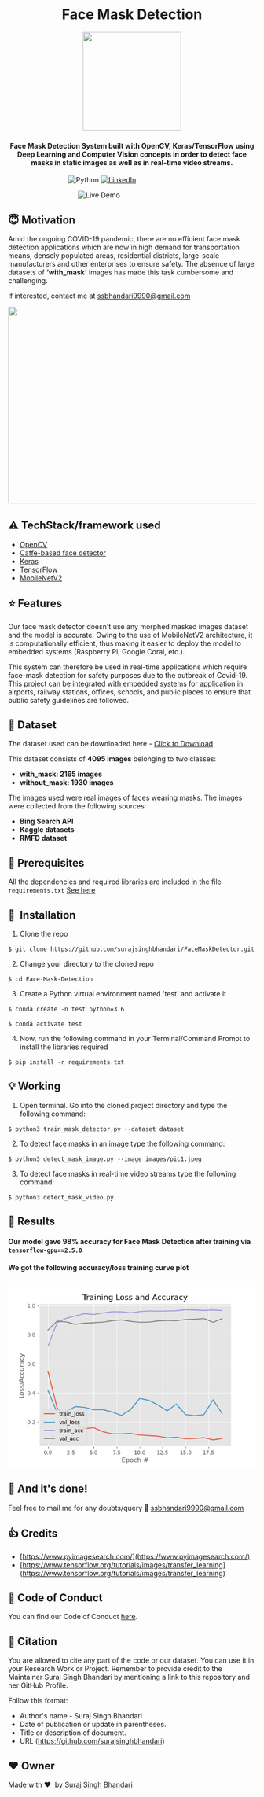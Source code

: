 

<h1 align="center">Face Mask Detection</h1>

<div align= "center"><img src="https://github.com/Vrushti24/Face-Mask-Detection/blob/logo/Logo/facemaskdetection.ai%20%40%2051.06%25%20(CMYK_GPU%20Preview)%20%2018-02-2021%2018_33_18%20(2).png" width="200" height="200"/>
  <h4>Face Mask Detection System built with OpenCV, Keras/TensorFlow using Deep Learning and Computer Vision concepts in order to detect face masks in static images as well as in real-time video streams.</h4>
</div>

&nbsp;&nbsp;&nbsp;&nbsp;&nbsp;&nbsp;&nbsp;&nbsp;&nbsp;&nbsp;&nbsp;&nbsp;&nbsp;&nbsp;&nbsp;&nbsp;&nbsp;&nbsp;&nbsp;&nbsp;&nbsp;&nbsp;&nbsp;&nbsp;&nbsp;&nbsp;&nbsp;&nbsp;&nbsp;&nbsp;
![Python](https://img.shields.io/badge/python-v3.6+-blue.svg)
[![LinkedIn](https://img.shields.io/badge/-LinkedIn-black.svg?style=flat-square&logo=linkedin&colorB=555)](https://www.linkedin.com/in/suraj-singh-bhandari-9377511a7/)


&nbsp;&nbsp;&nbsp;&nbsp;&nbsp;&nbsp;&nbsp;&nbsp;&nbsp;&nbsp;&nbsp;&nbsp;&nbsp;&nbsp;&nbsp;&nbsp;&nbsp;&nbsp;&nbsp;&nbsp;&nbsp;&nbsp;&nbsp;&nbsp;&nbsp;&nbsp;&nbsp;&nbsp;&nbsp;&nbsp;&nbsp;&nbsp;&nbsp;&nbsp;&nbsp;
![Live Demo](https://github.com/chandrikadeb7/Face-Mask-Detection/blob/master/Readme_images/Demo.gif)



## :innocent: Motivation
Amid the ongoing COVID-19 pandemic, there are no efficient face mask detection applications which are now in high demand for transportation means, densely populated areas, residential districts, large-scale manufacturers and other enterprises to ensure safety. The absence of large datasets of __‘with_mask’__ images has made this task cumbersome and challenging. 


If interested, contact me at ssbhandari9990@gmail.com





<p align="center"><img src="https://github.com/chandrikadeb7/Face-Mask-Detection/blob/master/Readme_images/Screen%20Shot%202020-05-14%20at%208.49.06%20PM.png" width="700" height="400"></p>


## :warning: TechStack/framework used

- [OpenCV](https://opencv.org/)
- [Caffe-based face detector](https://caffe.berkeleyvision.org/)
- [Keras](https://keras.io/)
- [TensorFlow](https://www.tensorflow.org/)
- [MobileNetV2](https://arxiv.org/abs/1801.04381)

## :star: Features
Our face mask detector doesn't use any morphed masked images dataset and the model is accurate. Owing to the use of MobileNetV2 architecture, it is computationally efficient, thus making it easier to deploy the model to embedded systems (Raspberry Pi, Google Coral, etc.).

This system can therefore be used in real-time applications which require face-mask detection for safety purposes due to the outbreak of Covid-19. This project can be integrated with embedded systems for application in airports, railway stations, offices, schools, and public places to ensure that public safety guidelines are followed.

## :file_folder: Dataset
The dataset used can be downloaded here - [Click to Download](https://github.com/chandrikadeb7/Face-Mask-Detection/tree/master/dataset)

This dataset consists of __4095 images__ belonging to two classes:
*	__with_mask: 2165 images__
*	__without_mask: 1930 images__

The images used were real images of faces wearing masks. The images were collected from the following sources:

* __Bing Search API__ 
* __Kaggle datasets__ 
* __RMFD dataset__ 

## :key: Prerequisites

All the dependencies and required libraries are included in the file <code>requirements.txt</code> [See here](https://github.com/surajsinghbhandari/FaceMaskDetector/blob/master/requirements.txt)

## 🚀&nbsp; Installation
1. Clone the repo
```
$ git clone https://github.com/surajsinghbhandari/FaceMaskDetector.git
```

2. Change your directory to the cloned repo 
```
$ cd Face-Mask-Detection
```

3. Create a Python virtual environment named 'test' and activate it
```
$ conda create -n test python=3.6
```
```
$ conda activate test
```

4. Now, run the following command in your Terminal/Command Prompt to install the libraries required
```
$ pip install -r requirements.txt
```

## :bulb: Working

1. Open terminal. Go into the cloned project directory and type the following command:
```
$ python3 train_mask_detector.py --dataset dataset
```

2. To detect face masks in an image type the following command: 
```
$ python3 detect_mask_image.py --image images/pic1.jpeg
```

3. To detect face masks in real-time video streams type the following command:
```
$ python3 detect_mask_video.py 
```
## :key: Results

#### Our model gave 98% accuracy for Face Mask Detection after training via <code>tensorflow-gpu==2.5.0</code>


#### We got the following accuracy/loss training curve plot
![](https://github.com/surajsinghbhandari/FaceMaskDetector/blob/main/plot.png)




## :clap: And it's done!
Feel free to mail me for any doubts/query 
:email: ssbhandari9990@gmail.com




## :+1: Credits
* [https://www.pyimagesearch.com/](https://www.pyimagesearch.com/)
* [https://www.tensorflow.org/tutorials/images/transfer_learning](https://www.tensorflow.org/tutorials/images/transfer_learning)




## :eyes: Code of Conduct

You can find our Code of Conduct [here](/CODE_OF_CONDUCT.md).


## :raising_hand: Citation

You are allowed to cite any part of the code or our dataset. You can use it in your Research Work or Project. Remember to provide credit to the Maintainer Suraj Singh Bhandari by mentioning a link to this repository and her GitHub Profile.

Follow this format:
- Author's name - Suraj Singh Bhandari
- Date of publication or update in parentheses.
- Title or description of document.
- URL (https://github.com/surajsinghbhandari)

## :heart: Owner
Made with :heart:&nbsp;  by [Suraj Singh Bhandari](https://github.com/surajsinghbhandari)

